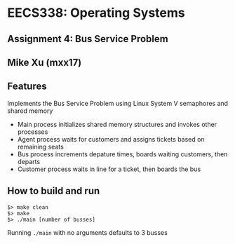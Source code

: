 # EECS338: Operating Systems
## Assignment 4: Bus Service Problem
## Mike Xu (mxx17)

## Features
Implements the Bus Service Problem using Linux System V semaphores and shared memory

* Main process initializes shared memory structures and invokes other processes
* Agent process waits for customers and assigns tickets based on remaining seats
* Bus process increments depature times, boards waiting customers, then departs
* Customer process waits in line for a ticket, then boards the bus

## How to build and run
```
$> make clean
$> make
$> ./main [number of busses]
```

Running `./main` with no arguments defaults to 3 busses
